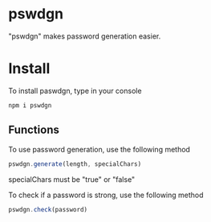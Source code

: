 # pswdgn

"pswdgn" makes password generation easier.

# Install

To install paswdgn, type in your console
```
npm i pswdgn
```
## Functions

To use password generation, use the following method
```js
pswdgn.generate(length, specialChars)
```
specialChars must be "true" or "false"

To check if a password is strong, use the following method
```js
pswdgn.check(password)
```